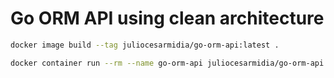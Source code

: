 # Go ORM API using clean architecture

```bash
docker image build --tag juliocesarmidia/go-orm-api:latest .

docker container run --rm --name go-orm-api juliocesarmidia/go-orm-api:latest
```

